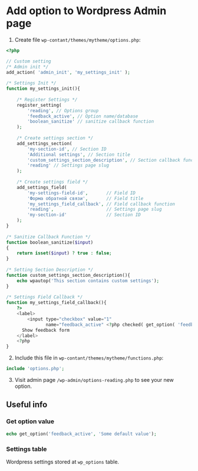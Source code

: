 # Add option to Wordpress Admin page

1. Create file `wp-contant/themes/mytheme/options.php`:

```php
<?php

// Custom setting
/* Admin init */
add_action( 'admin_init', 'my_settings_init' );
 
/* Settings Init */
function my_settings_init(){
 
    /* Register Settings */
    register_setting(
        'reading', // Options group
        'feedback_active', // Option name/database
        'boolean_sanitize' // sanitize callback function
    );
 
    /* Create settings section */
    add_settings_section(
        'my-section-id', // Section ID
        'Additional settings', // Section title
        'custom_settings_section_description', // Section callback function
        'reading' // Settings page slug
    );
 
    /* Create settings field */
    add_settings_field(
        'my-settings-field-id',       // Field ID
        'Форма обратной связи',       // Field title 
        'my_settings_field_callback', // Field callback function
        'reading',                    // Settings page slug
        'my-section-id'               // Section ID
    );
}
 
/* Sanitize Callback Function */
function boolean_sanitize($input)
{
    return isset($input) ? true : false;
}
 
/* Setting Section Description */
function custom_settings_section_description(){
    echo wpautop('This section contains custom settings');
}
 
/* Settings Field Callback */
function my_settings_field_callback(){
    ?>
    <label>
        <input type="checkbox" value="1" 
               name="feedback_active" <?php checked( get_option( 'feedback_active', true ) ); ?>> 
      Show feedback form
    </label>
    <?php
}
```

2. Include this file in `wp-contant/themes/mytheme/functions.php`:

```php
include 'options.php';
```

3. Visit admin page `/wp-admin/options-reading.php` to see your new option.

## Useful info

### Get option value

```php
echo get_option('feedback_active', 'Some default value');
```

### Settings table

Wordpress settings stored at `wp_options` table.
